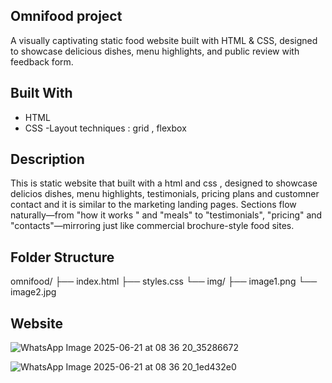 ## Omnifood project

A visually captivating static food website built with HTML & CSS, designed to showcase delicious dishes, menu highlights, and public review with feedback form.

## Built With
- HTML
- CSS
-Layout techniques : grid , flexbox

## Description
This is static website that built with a html and css , designed to showcase delicios dishes, menu highlights, testimonials, pricing plans and customner contact and it is similar to the marketing landing pages. Sections flow naturally—from "how it works " and "meals" to "testimonials", "pricing" and "contacts"—mirroring  just like commercial brochure-style food sites.

## Folder Structure
omnifood/
├── index.html
├── styles.css
└── img/
    ├── image1.png
    └── image2.jpg

 
## Website 







![WhatsApp Image 2025-06-21 at 08 36 20_35286672](https://github.com/user-attachments/assets/29e212db-7e67-478b-9d82-c75d2800d3ea)

![WhatsApp Image 2025-06-21 at 08 36 20_1ed432e0](https://github.com/user-attachments/assets/8016ec99-1d2e-4b7c-bd16-b2b7d4212473)
